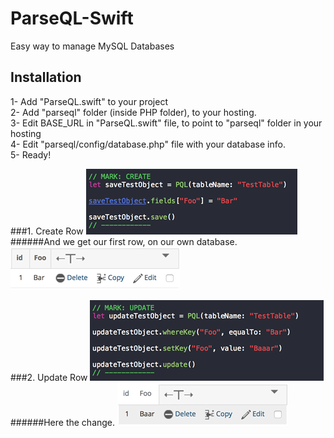 # ParseQL-Swift
Easy way to manage MySQL Databases

## Installation
1- Add "ParseQL.swift" to your project<br>
2- Add "parseql" folder (inside PHP folder), to your hosting.<br>
3- Edit BASE_URL in "ParseQL.swift" file, to point to "parseql" folder in your hosting<br>
4- Edit "parseql/config/database.php" file with your database info.<br>
5- Ready!<br>

###1. Create Row
![Alt text](Images/CodeCreate.png?raw=true "Create")
######And we get our first row, on our own database.
![Alt text](Images/TestTable1.png?raw=true "Create")

###2. Update Row
![Alt text](Images/CodeUpdate.png?raw=true "Create")
######Here the change.
![Alt text](Images/TestTable2.png?raw=true "Create")
